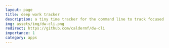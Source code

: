 ```yaml
---
layout: page
title: deep work tracker
description: a tiny time tracker for the command line to track focused hours
img: assets/img/dw-cli.png
redirect: https://github.com/caldermf/dw-cli
importance: 1
category: apps
---
```

